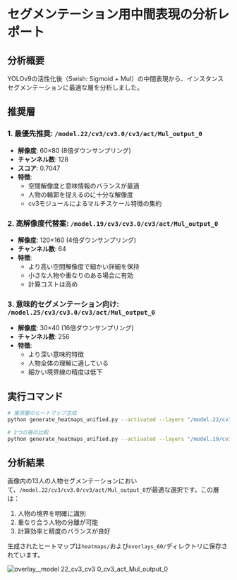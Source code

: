# セグメンテーション用中間表現の分析レポート

## 分析概要

YOLOv9の活性化後（Swish: Sigmoid + Mul）の中間表現から、インスタンスセグメンテーションに最適な層を分析しました。

## 推奨層

### 1. 最優先推奨: `/model.22/cv3/cv3.0/cv3/act/Mul_output_0`
- **解像度**: 60×80 (8倍ダウンサンプリング)
- **チャンネル数**: 128
- **スコア**: 0.7047
- **特徴**:
  - 空間解像度と意味情報のバランスが最適
  - 人物の輪郭を捉えるのに十分な解像度
  - cv3モジュールによるマルチスケール特徴の集約

### 2. 高解像度代替案: `/model.19/cv3/cv3.0/cv3/act/Mul_output_0`
- **解像度**: 120×160 (4倍ダウンサンプリング)
- **チャンネル数**: 64
- **特徴**:
  - より高い空間解像度で細かい詳細を保持
  - 小さな人物や重なりのある場合に有効
  - 計算コストは高め

### 3. 意味的セグメンテーション向け: `/model.25/cv3/cv3.0/cv3/act/Mul_output_0`
- **解像度**: 30×40 (16倍ダウンサンプリング)
- **チャンネル数**: 256
- **特徴**:
  - より深い意味的特徴
  - 人物全体の理解に適している
  - 細かい境界線の精度は低下

## 実行コマンド

```bash
# 推奨層のヒートマップ生成
python generate_heatmaps_unified.py --activated --layers "/model.22/cv3/cv3.0/cv3/act/Mul_output_0" --alpha 0.6

# 3つの層の比較
python generate_heatmaps_unified.py --activated --layers "/model.19/cv3/cv3.0/cv3/act/Mul_output_0" "/model.22/cv3/cv3.0/cv3/act/Mul_output_0" "/model.25/cv3/cv3.0/cv3/act/Mul_output_0" --alpha 0.6
```

## 分析結果

画像内の13人の人物セグメンテーションにおいて、`/model.22/cv3/cv3.0/cv3/act/Mul_output_0`が最適な選択です。この層は：

1. 人物の境界を明確に識別
2. 重なり合う人物の分離が可能
3. 計算効率と精度のバランスが良好

生成されたヒートマップは`heatmaps/`および`overlays_60/`ディレクトリに保存されています。

![overlay__model 22_cv3_cv3 0_cv3_act_Mul_output_0](https://github.com/user-attachments/assets/2691a384-0c7c-43bc-9464-acc87b05ae5c)
